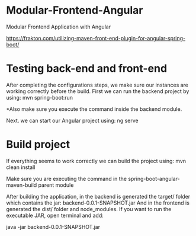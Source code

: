 # Modular-Frontend-Angular
Modular Frontend Application with Angular

https://frakton.com/utilizing-maven-front-end-plugin-for-angular-spring-boot/

# Testing back-end and front-end
After completing the configurations steps, we make sure our instances are working correctly before the build. First we can run the backend project by using: mvn spring-boot:run

*Also make sure you execute the command inside the backend module.

Next. we can start our Angular project using: ng serve

# Build project
If everything seems to work correctly we can build the project using: mvn clean install

Make sure you are executing the command in the spring-boot-angular-maven-build parent module

After building the application, in the backend is generated the target/ folder which contains the jar: backend-0.0.1-SNAPSHOT.jar And in the frontend is generated the dist/ folder and node_modules. If you want to run the executable JAR, open terminal and add:

java -jar backend-0.0.1-SNAPSHOT.jar



